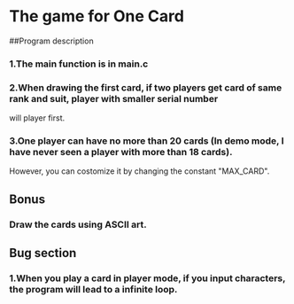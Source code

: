 # The game for One Card

##Program description

### 1.The main function is in main.c

### 2.When drawing the first card, if two players get card of same rank and suit, player with smaller serial number
will player first.

### 3.One player can have no more than 20 cards (In demo mode, I have never seen a player with more than 18 cards). 
However, you can costomize it by changing the constant "MAX_CARD".


## Bonus

### Draw the cards using ASCII art.


## Bug section

### 1.When you play a card in player mode, if you input characters, the program will lead to a infinite loop.


